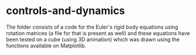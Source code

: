 # controls-and-dynamics
The folder consists of a code for the Euler's rigid body equations using rotation matrices (a file for that is present as well) and these equations have been tested on a cube  (using 3D animation) which was drawn using the functions available on Matplotlib.

